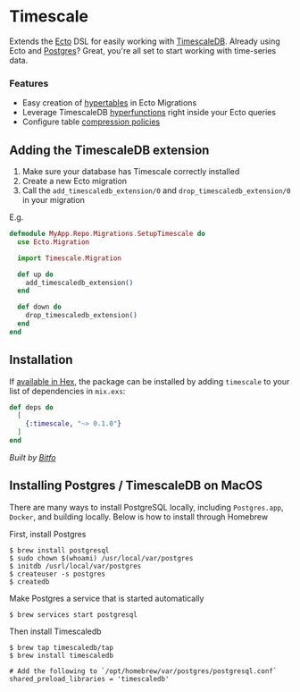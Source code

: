 # Timescale

<!-- MDOC !-->

Extends the [Ecto](https://hexdocs.pm/ecto/Ecto.html) DSL for easily working with [TimescaleDB](https://docs.timescale.com/). Already using Ecto and [Postgres](https://hexdocs.pm/ecto_sql/Ecto.Adapters.Postgres.html)? Great, you're all set to start working with time-series data.

### Features

- Easy creation of [hypertables](https://docs.timescale.com/api/latest/hypertable/) in Ecto Migrations
- Leverage TimescaleDB [hyperfunctions](https://docs.timescale.com/api/latest/hyperfunctions/) right inside your Ecto queries
- Configure table [compression policies](https://docs.timescale.com/api/latest/compression/)

## Adding the TimescaleDB extension

1. Make sure your database has Timescale correctly installed
2. Create a new Ecto migration
3. Call the `add_timescaledb_extension/0` and `drop_timescaledb_extension/0` in your migration

E.g.

```elixir
defmodule MyApp.Repo.Migrations.SetupTimescale do
  use Ecto.Migration

  import Timescale.Migration

  def up do
    add_timescaledb_extension()
  end

  def down do
    drop_timescaledb_extension()
  end
end
```

## Installation

If [available in Hex](https://hex.pm/docs/publish), the package can be installed
by adding `timescale` to your list of dependencies in `mix.exs`:

```elixir
def deps do
  [
    {:timescale, "~> 0.1.0"}
  ]
end
```

_Built by [Bitfo](https://www.bitfo.com/careers/)_

## Installing Postgres / TimescaleDB on MacOS

There are many ways to install PostgreSQL locally, including `Postgres.app`, `Docker`, and building locally. Below is how to install through Homebrew

First, install Postgres

```shell
$ brew install postgresql
$ sudo chown $(whoami) /usr/local/var/postgres
$ initdb /usrl/local/var/postgres
$ createuser -s postgres
$ createdb
```

Make Postgres a service that is started automatically

```shell
$ brew services start postgresql
```

Then install Timescaledb

```shell
$ brew tap timescaledb/tap
$ brew install timescaledb

# Add the following to `/opt/homebrew/var/postgres/postgresql.conf`
shared_preload_libraries = 'timescaledb'
```

